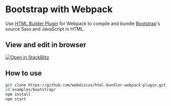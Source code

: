 # Bootstrap with Webpack

Use [HTML Builder Plugin](https://github.com/webdiscus/html-bundler-webpack-plugin) for Webpack
to compile and bundle [Bootstrap](https://getbootstrap.com)'s source Sass and JavaScript in HTML.

## View and edit in browser

[![Open in StackBlitz](https://developer.stackblitz.com/img/open_in_stackblitz.svg)](https://stackblitz.com/edit/webpack-webpack-js-org-kjnlvk?file=webpack.config.js)

## How to use

```sh
git clone https://github.com/webdiscus/html-bundler-webpack-plugin.git
cd examples/bootstrap/
npm install
npm start
```
